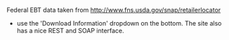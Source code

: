 Federal EBT data taken from http://www.fns.usda.gov/snap/retailerlocator
- use the 'Download Information' dropdown on the bottom.
The site also has a nice REST and SOAP interface.